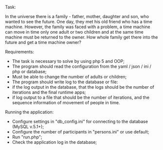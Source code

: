 Task:

In the universe there is a family - father, mother, daughter and son, who wanted to see the future.
One day, they met his old friend who has a time machine. However, the family was faced with a problem, a time machine can move in time only one adult or two children and at the same time machine must be returned to the owner.
How whole family get there into the future and get a time machine owner?

Requirements:

- The task is necessary to solve by using php 5 and OOP;
- The program should read the configuration from the yaml / json / ini / php or database;
- Must be able to change the number of adults or children;
- The program should write log to the database or file:
- if the log output in the database, that the logs should be the number of iterations and the final runtime apps;
- if log output to a file that should be the number of iterations, and the sequence information of movement of people in time.

Running the application:

- Configure settings in "db_config.ini" for connecting to the database (MySQL v.5.1+);
- Configure the number of participants in "persons.ini" or use default;
- Run "run.php";
- Check the application log in the database;
